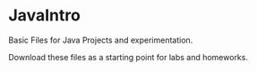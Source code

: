 # JavaIntro
Basic Files for Java Projects and experimentation. 

Download these files as a starting point for labs and homeworks.
